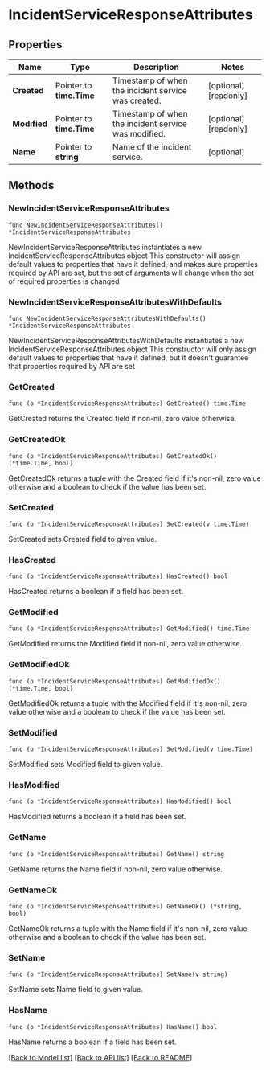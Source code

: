 # IncidentServiceResponseAttributes

## Properties

Name | Type | Description | Notes
------------ | ------------- | ------------- | -------------
**Created** | Pointer to **time.Time** | Timestamp of when the incident service was created. | [optional] [readonly] 
**Modified** | Pointer to **time.Time** | Timestamp of when the incident service was modified. | [optional] [readonly] 
**Name** | Pointer to **string** | Name of the incident service. | [optional] 

## Methods

### NewIncidentServiceResponseAttributes

`func NewIncidentServiceResponseAttributes() *IncidentServiceResponseAttributes`

NewIncidentServiceResponseAttributes instantiates a new IncidentServiceResponseAttributes object
This constructor will assign default values to properties that have it defined,
and makes sure properties required by API are set, but the set of arguments
will change when the set of required properties is changed

### NewIncidentServiceResponseAttributesWithDefaults

`func NewIncidentServiceResponseAttributesWithDefaults() *IncidentServiceResponseAttributes`

NewIncidentServiceResponseAttributesWithDefaults instantiates a new IncidentServiceResponseAttributes object
This constructor will only assign default values to properties that have it defined,
but it doesn't guarantee that properties required by API are set

### GetCreated

`func (o *IncidentServiceResponseAttributes) GetCreated() time.Time`

GetCreated returns the Created field if non-nil, zero value otherwise.

### GetCreatedOk

`func (o *IncidentServiceResponseAttributes) GetCreatedOk() (*time.Time, bool)`

GetCreatedOk returns a tuple with the Created field if it's non-nil, zero value otherwise
and a boolean to check if the value has been set.

### SetCreated

`func (o *IncidentServiceResponseAttributes) SetCreated(v time.Time)`

SetCreated sets Created field to given value.

### HasCreated

`func (o *IncidentServiceResponseAttributes) HasCreated() bool`

HasCreated returns a boolean if a field has been set.

### GetModified

`func (o *IncidentServiceResponseAttributes) GetModified() time.Time`

GetModified returns the Modified field if non-nil, zero value otherwise.

### GetModifiedOk

`func (o *IncidentServiceResponseAttributes) GetModifiedOk() (*time.Time, bool)`

GetModifiedOk returns a tuple with the Modified field if it's non-nil, zero value otherwise
and a boolean to check if the value has been set.

### SetModified

`func (o *IncidentServiceResponseAttributes) SetModified(v time.Time)`

SetModified sets Modified field to given value.

### HasModified

`func (o *IncidentServiceResponseAttributes) HasModified() bool`

HasModified returns a boolean if a field has been set.

### GetName

`func (o *IncidentServiceResponseAttributes) GetName() string`

GetName returns the Name field if non-nil, zero value otherwise.

### GetNameOk

`func (o *IncidentServiceResponseAttributes) GetNameOk() (*string, bool)`

GetNameOk returns a tuple with the Name field if it's non-nil, zero value otherwise
and a boolean to check if the value has been set.

### SetName

`func (o *IncidentServiceResponseAttributes) SetName(v string)`

SetName sets Name field to given value.

### HasName

`func (o *IncidentServiceResponseAttributes) HasName() bool`

HasName returns a boolean if a field has been set.


[[Back to Model list]](../README.md#documentation-for-models) [[Back to API list]](../README.md#documentation-for-api-endpoints) [[Back to README]](../README.md)


